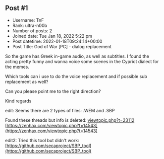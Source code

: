 ## Post #1
- Username: TnF
- Rank: ultra-n00b
- Number of posts: 2
- Joined date: Tue Jan 18, 2022 5:22 pm
- Post datetime: 2022-01-18T09:24:14+00:00
- Post Title: God of War [PC] - dialog replacement

So the game has Greek in-game audio, as well as subtitles. I found the acting pretty funny and wanna voice some scenes in the Cypriot dialect for the memes.

Which tools can i use to do the voice replacement and if possible sub replacement as well?

Can you please point me to the right direction?

Kind regards

edit: Seems there are 2 types of files: .WEM and .SBP

Found these threads but info is deleted:
[viewtopic.php?t=23112](https://forum.xentax.com/viewtopic.php?t=23112)
[https://zenhax.com/viewtopic.php?t=14543](https://zenhax.com/viewtopic.php?t=14543)

edit2: Tried this tool but didn't work: [https://github.com/secaproject/SBP_tool](https://github.com/secaproject/SBP_tool)
